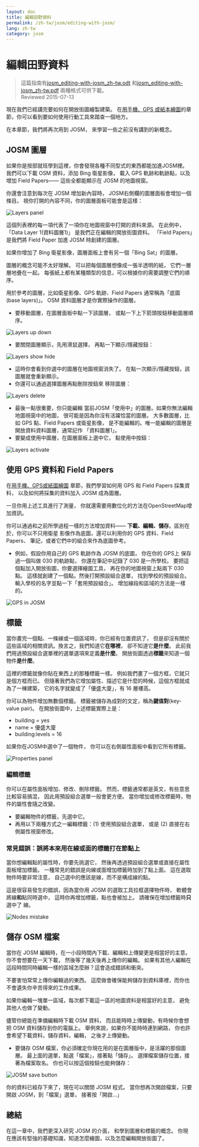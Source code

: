 ```yaml
---
layout: doc
title: 編輯田野資料
permalink: /zh-tw/josm/editing-with-josm/
lang: zh-tw
category: josm
---
```


編輯田野資料
==================

> 這篇指南有[josm_editing-with-josm_zh-tw.odt](/files/josm_editing-with-josm_zh-tw.odt) 和[josm_editing-with-josm_zh-tw.pdf](/files/josm_editing-with-josm_zh-tw.pdf) 兩種格式可供下載。  
> Reviewed 2015-07-13  

現在我們已經講完要如何在開放街圖繪製建築。
在[用手機、GPS 或紙本繪圖](/zh-tw/mobile-mapping/)的章節，你可以看到要如何使用行動工具來踏查一個地方。  

在本章節，我們將再次用到 JOSM，
來學習一些之前沒有講到的新概念。

JOSM 圖層
-----------
如果你是按部就班學到這裡，你會發現各種不同型式的東西都能加進JOSM裡。
我們可以下載 OSM 資料，添加 Bing 衛星影像，
載入 GPS 軌跡和軌跡點，以及增加 Field Papers——
這些全都能顯示在 JOSM 的地圖視窗。

你還會注意到每次在 JOSM 增加新內容時，
JOSM右側欄的圖層面板會增加一個條目。
視你打開的內容不同，你的圖層面板可能會是這樣：

![Layers panel][]

這個列表裡的每一項代表了一項你在地圖視窗中打開的資料來源。
在此例中，「Data Layer 1(資料圖層1)」
是我們正在編輯的開放街圖資料。
 「Field Papers」是我們將 Field Paper 加進 JOSM 時創建的圖層。

如果你增加了 Bing 衛星影像，圖層面板上會有另一個「Bing Sat」的圖層。

圖層的概念可能不太好理解。
可以把每個圖層想像成一張半透明的紙，
它們一層層地疊在一起。
每張紙上都有某種類型的信息，可以根據你的需要調整它們的順序。

用於參考的圖層，比如衛星影像、GPS 軌跡、Field Papers
通常稱為「底圖 (base layers)」。 OSM 資料圖層才是你實際操作的圖層。

- 要移動圖層，在圖層面板中點一下該圖層，
    或點一下上下箭頭按鈕移動圖層順序。

![Layers up down][]

- 要關閉圖層顯示，先用滑鼠選擇，
    再點一下顯示/隱藏按鈕：

![Layers show hide][]

- 這時你會看到你選中的圖層在地圖視窗消失了。
    在點一次顯示/隱藏按鈕，該圖層就會重新顯示。
- 你還可以通過選擇圖層再點刪除按鈕來
    移除圖層：

![Layers delete][]

- 最後一點很重要，你只能編輯
    當前JOSM「使用中」的圖層。如果你無法編輯地圖視窗中的地圖，
    很可能是因為你沒有活躍恰當的圖層。
    大多數圖層，比如 GPS 點、Field Papers 或衛星影像，
    是不能編輯的。唯一能編輯的圖層是
    開放資料資料圖層，通常記作
    「資料圖層1」。
- 要變成使用中圖層，在圖層面板上選中它，
    點使用中按鈕：

![Layers activate][]


使用 GPS 資料和 Field Papers
-------------------------------
在[用手機、GPS或紙圖繪圖](/zh-tw/mobile-mapping/) 章節，我們學習如何用 GPS 和 Field Papers 採集資料，
以及如何將採集的資料加入 JOSM 成為圖層。

一旦你用上述工具進行了測量，
你就還需要用數位化的方法在OpenStreetMap增加資訊。

你可以通過和之前所學過程一樣的方法增加資料——
**下載、編輯、儲存**。區別在於，你可以不只用衛星
影像作為底圖，還可以利用你的 GPS 資料、Field Papers、
筆記，或者它們中的組合來作為底圖參考。

- 例如，假設你用自己的 GPS 軌跡作為 JOSM 的底圖，
    你在你的 GPS上 保存過一個叫做 030 的軌跡點，
    你還在筆記中記錄了 030 是一所學校。
    要把這個點加入開放街圖，你要選擇繪圖工具，
    再在你的地圖視窗上點兩下 030 點。
    這樣就創建了一個點。然後打開預設組合選單，
    找到學校的預設組合。輸入學校的名字並點一下「套用預設組合」。
    增加線段和區域的方法是一樣的。

![GPS in JOSM][]

標籤
----
當你畫完一個點、一條線或一個區域時，你已經有位置資訊了，
但是卻沒有關於這些區域的相關資訊。換言之，我們知道它**在哪裡**，
卻不知道它**是什麼**。
此前我們用過預設組合選單裡的選單選項來定義**是什麼**。
開放街圖透過**標籤**來知道一個物件**是什麼**。

這裡的標籤就像你貼在東西上的那種標籤一樣。
例如我們畫了一個方框，它就只是個方框而已。
但隨著我們為它增加屬性、描述它是什麼的時候，這個方框就成為了一棟建築，
它的名字就變成了「優盛大廈」，有 16 層樓高。

你可以為物件增加無數個標籤。
標籤被儲存為成對的文定，稱為**鍵值對**(key-value pair)。
在開放街圖中，上述標籤實際上是：

- building = yes
- name = 優盛大廈
- building:levels = 16

如果你在JOSM中選中了一個物件，
你可以在右側屬性面板中看到它所有標籤。

![Properties panel][]

### 編輯標籤
你可以在屬性面板增加、修改、刪除標籤。
然而，標籤通常都是英文，有些意思比較容易搞混，
因此用預設組合選單一般會更方便。
當你增加或修改標籤時，物件的屬性會隨之改變。

- 要編輯物件的標籤，先選中它。
- 再用以下兩種方式之一編輯標籤：(1) 使用預設組合選單，
    或是 (2) 直接在右側屬性視窗修改。 

### 常見錯誤：誤將本來用在線或面的標籤打在節點上
當你想編輯點的屬性時，你要先挑選它，
然後再透過預設組合選單或直接在屬性面板增加標籤。
一種常見的錯誤是向線或面增加標籤時加到了點上面。
這在選取物件時要非常注意，
自己選中的應該是線，而不是構成線的點。

這是很容易發生的錯誤，因為當你用 JOSM 的選取工具拉框選擇物件時，
軟體會將線**和**點同時選中，
這時你再增加標籤，點也會被加上。
請確保在增加標籤時**只**選中了
線。

![Nodes mistake][]

儲存 OSM 檔案
----------------
當你在 JOSM 編輯時，在一小段時間內下載、編輯和上傳變更是相當好的主意。
你不會想要在一天下載，
然後等了幾天後再上傳你的編輯。
如果有其他人編輯在這段時間同時編輯一樣的區域怎麼辦？這會造成錯誤和衝突。

不要害怕常常上傳你編輯過的東西。
這麼做會確保能夠儲存到資料庫裡，而你也不會遺失你辛苦得來的工作成果。

如果你編輯一塊單一區域，每次都下載這一區的地圖資料是相當好的主意，
避免其他人也做了變動。

儘管你總能在準備編輯時下載 OSM 資料，
而且能時時上傳變動，有時候你會想把 OSM 資料儲存到你的電腦上。
舉例來說，如果你不能時時連到網路，
你也許會希望下載資料，儲存資料，編輯，
之後才上傳變動。

- 要儲存 OSM 檔案，你必須確定你現在用的是在圖層版中，是活躍的那個圖層。
    最上面的選單，點選「檔案」，接著點「儲存」。
    選擇檔案儲存位置，接著為檔案取名。
    你也可以按這個按鈕也能夠儲存：

![JOSM save button][]

你的資料已經存下來了，現在可以關閉 JOSM 程式。
    當你想再次開啟檔案，只要開啟 JOSM，到「檔案」選單，
    接著按「開啟...」

總結
-------
在這一章中，我們更深入研究 JOSM 的介面，
和學到圖層和標籤的概念。
你現在應該有堅強的基礎知識，知道怎麼繪圖，以及怎麼編輯開放街圖了。


[Layers panel]: /images/josm/josm_layers-panel.png
[Layers up down]: /images/josm/josm_layers-panel-up-down.png
[Layers show hide]: /images/josm/josm_layers-panel-show-hide.png
[Layers delete]: /images/josm/josm_layers-panel-delete.png
[Layers activate]: /images/josm/josm_layers-panel-activate.png
[GPS in JOSM]: /images/josm/josm_gps-layer.png
[Properties panel]: /images/josm/josm_properties-panel.png
[Nodes mistake]: /images/josm/josm_nodes-selected-mistake.png
[JOSM save button]: /images/josm/josm_save-button.png